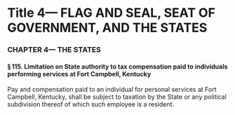 
# Title 4— FLAG AND SEAL, SEAT OF GOVERNMENT, AND THE STATES
### CHAPTER 4— THE STATES
#### § 115. Limitation on State authority to tax compensation paid to individuals performing services at Fort Campbell, Kentucky

Pay and compensation paid to an individual for personal services at Fort Campbell, Kentucky, shall be subject to taxation by the State or any political subdivision thereof of which such employee is a resident.

